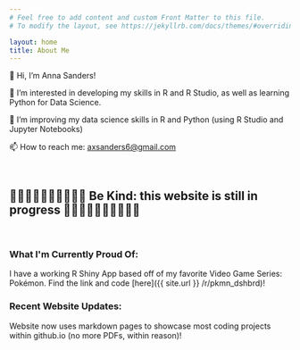 ```yaml
---
# Feel free to add content and custom Front Matter to this file.
# To modify the layout, see https://jekyllrb.com/docs/themes/#overriding-theme-defaults

layout: home
title: About Me
---
```


👋 Hi, I’m Anna Sanders!

👀 I’m interested in developing my skills in R and R Studio, as well as learning Python for Data Science.

🌱 I’m improving my data science skills in R and Python (using R Studio and Jupyter Notebooks)

📫 How to reach me: axsanders6@gmail.com

<br>

## 🐢🐢🐢🐢🐢🐢🐢🐢🐢🐢 Be Kind: this website is still in progress 🐢🐢🐢🐢🐢🐢🐢🐢🐢🐢 

<br>

### What I'm Currently Proud Of: 

I have a working R Shiny App based off of my favorite Video Game Series: Pokémon. Find the link and code [here]({{ site.url }} /r/pkmn_dshbrd)!


### Recent Website Updates: 

Website now uses markdown pages to showcase most coding projects within github.io (no more PDFs, within reason)!